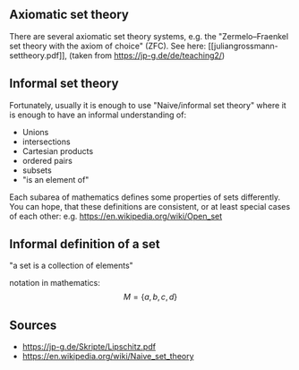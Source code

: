 
## Axiomatic set theory
There are several axiomatic set theory systems, e.g. the "Zermelo–Fraenkel set theory with the axiom of choice" (ZFC).
See here: [[juliangrossmann-settheory.pdf]], (taken from https://jp-g.de/de/teaching2/)


## Informal set theory
Fortunately, usually it is enough to use "Naive/informal set theory" where it is enough to have an informal understanding of:
- Unions
- intersections
- Cartesian products
- ordered pairs
- subsets
- "is an element of"

Each subarea of mathematics defines some properties of sets differently. You can hope, that these definitions are consistent, or at least special cases of each other:
e.g. https://en.wikipedia.org/wiki/Open_set


## Informal definition of a set
"a set is a collection of elements"

notation in mathematics:
$$ M = \{a,b,c,d\}$$


## Sources
- https://jp-g.de/Skripte/Lipschitz.pdf
- https://en.wikipedia.org/wiki/Naive_set_theory